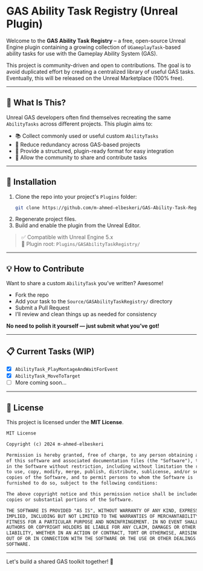 # GAS Ability Task Registry (Unreal Plugin)

Welcome to the **GAS Ability Task Registry** – a free, open-source Unreal Engine plugin containing a growing collection of `UGameplayTask`-based ability tasks for use with the Gameplay Ability System (GAS).

This project is community-driven and open to contributions. The goal is to avoid duplicated effort by creating a centralized library of useful GAS tasks. Eventually, this will be released on the Unreal Marketplace (100% free).

---

## 📆 What Is This?

Unreal GAS developers often find themselves recreating the same `AbilityTasks` across different projects. This plugin aims to:

- 📚 Collect commonly used or useful custom `AbilityTasks`
- 🔁 Reduce redundancy across GAS-based projects
- 🔨 Provide a structured, plugin-ready format for easy integration
- 🤝 Allow the community to share and contribute tasks

---

## 🔧 Installation

1. Clone the repo into your project's `Plugins` folder:
   ```bash
   git clone https://github.com/m-ahmed-elbeskeri/GAS-Ability-Task-Registry.git
   ```
2. Regenerate project files.
3. Build and enable the plugin from the Unreal Editor.

> ✅ Compatible with Unreal Engine 5.x  
> 📁 Plugin root: `Plugins/GASAbilityTaskRegistry/`

---

## 💡 How to Contribute

Want to share a custom `AbilityTask` you’ve written? Awesome!

- Fork the repo
- Add your task to the `Source/GASAbilityTaskRegistry/` directory
- Submit a Pull Request
- I’ll review and clean things up as needed for consistency

**No need to polish it yourself — just submit what you’ve got!**

---

## 📋 Current Tasks (WIP)

- [x] `AbilityTask_PlayMontageAndWaitForEvent`
- [x] `AbilityTask_MoveToTarget`
- [ ] More coming soon...

---

## 📘 License

This project is licensed under the **MIT License**.

```txt
MIT License

Copyright (c) 2024 m-ahmed-elbeskeri

Permission is hereby granted, free of charge, to any person obtaining a copy
of this software and associated documentation files (the "Software"), to deal
in the Software without restriction, including without limitation the rights
to use, copy, modify, merge, publish, distribute, sublicense, and/or sell
copies of the Software, and to permit persons to whom the Software is
furnished to do so, subject to the following conditions:

The above copyright notice and this permission notice shall be included in all
copies or substantial portions of the Software.

THE SOFTWARE IS PROVIDED "AS IS", WITHOUT WARRANTY OF ANY KIND, EXPRESS OR
IMPLIED, INCLUDING BUT NOT LIMITED TO THE WARRANTIES OF MERCHANTABILITY,
FITNESS FOR A PARTICULAR PURPOSE AND NONINFRINGEMENT. IN NO EVENT SHALL THE
AUTHORS OR COPYRIGHT HOLDERS BE LIABLE FOR ANY CLAIM, DAMAGES OR OTHER
LIABILITY, WHETHER IN AN ACTION OF CONTRACT, TORT OR OTHERWISE, ARISING FROM,
OUT OF OR IN CONNECTION WITH THE SOFTWARE OR THE USE OR OTHER DEALINGS IN THE
SOFTWARE.
```

---

Let's build a shared GAS toolkit together! 🚀

